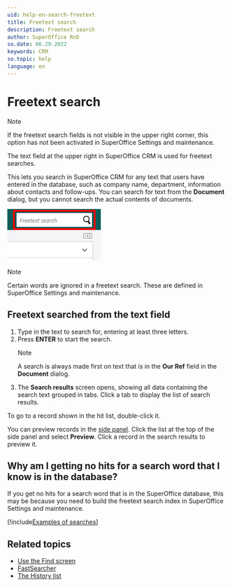 ```yaml
---
uid: help-en-search-freetext
title: Freetext search
description: Freetext search
author: SuperOffice RnD
so.date: 06.29.2022
keywords: CRM
so.topic: help
language: en
---
```


# Freetext search

> [!NOTE]
> If the freetext search fields is not visible in the upper right corner, this option has not been activated in SuperOffice Settings and maintenance.

The text field at the upper right in SuperOffice CRM is used for freetext searches.

This lets you search in SuperOffice CRM for any text that users have entered in the database, such as company name, department, information about contacts and follow-ups. You can search for text from the **Document** dialog, but you cannot search the actual contents of documents.

![Freetext search -screenshot][img1]

> [!NOTE]
> Certain words are ignored in a freetext search. These are defined in SuperOffice Settings and maintenance.

## Freetext searched from the text field

1. Type in the text to search for, entering at least three letters.
2. Press **ENTER** to start the search.
    > [!NOTE]
    > A search is always made first on text that is in the **Our Ref** field in the **Document** dialog.
3. The **Search results** screen opens, showing all data containing the search text grouped in tabs. Click a tab to display the list of search results.

To go to a record shown in the hit list, double-click it.

You can preview records in the [side panel][1]. Click the list at the top of the side panel and select **Preview**. Click a record in the search results to preview it.

## Why am I getting no hits for a search word that I know is in the database?

If you get no hits for a search word that is in the SuperOffice database, this may be because you need to build the freetext search index in SuperOffice Settings and maintenance.

[!include[Examples of searches](includes/freetext-search-examples.md)]

## Related topics

* [Use the Find screen][2]
* [FastSearcher][3]
* [The History list][4]

<!-- Referenced links -->
[1]: ../../learn/getting-started/main-screen/side-panel.md
[2]: find-screen.md
[3]: using-fastsearcher.md
[4]: using-history-list.md

<!-- Referenced images -->
[img1]: media/freetext.bmp
